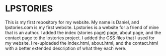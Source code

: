 # LPSTORIES
This is my first repository for my website.
My name is Daniel, and lpstories.com is my first website. Lpstories is a website for a friend of mine that is an author.
I added the index (stories page) page, about page, and the contact page to the lpstories project. 
I added the CSS files that I used for my website.
I re-uploaded the index.html, about.html, and the contact.html with a better extended description of what they each were.
